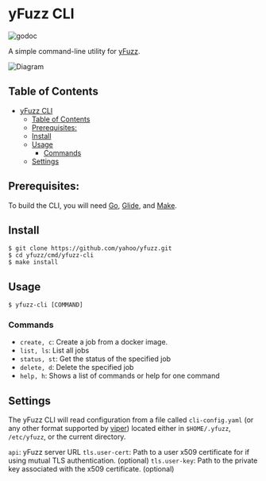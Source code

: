 # yFuzz CLI

![godoc](https://godoc.org/github.com/yahoo/yfuzz/cmd/yfuzz-cli?status.svg)

A simple command-line utility for [yFuzz](https://github.com/yahoo/yfuzz).

![Diagram](./yfuzz.png)

## Table of Contents
- [yFuzz CLI](#yfuzz-cli)
  - [Table of Contents](#table-of-contents)
  - [Prerequisites:](#prerequisites)
  - [Install](#install)
  - [Usage](#usage)
    - [Commands](#commands)
  - [Settings](#settings)

## Prerequisites: 
To build the CLI, you will need [Go](https://golang.org/), [Glide](https://glide.sh/), and [Make](https://www.gnu.org/software/make/).

## Install

```
$ git clone https://github.com/yahoo/yfuzz.git
$ cd yfuzz/cmd/yfuzz-cli
$ make install
```

## Usage

```
$ yfuzz-cli [COMMAND]
```

### Commands
* `create, c`: Create a job from a docker image.
* `list, ls`: List all jobs
* `status, st`: Get the status of the specified job
* `delete, d`: Delete the specified job
* `help, h`: Shows a list of commands or help for one command

## Settings
The yFuzz CLI will read configuration from a file called `cli-config.yaml` (or any other format supported by [viper](https://github.com/spf13/viper)) located either in `$HOME/.yfuzz`, `/etc/yfuzz`, or the current directory.

`api`: yFuzz server URL
`tls.user-cert`: Path to a user x509 certificate for if using mutual TLS authentication. (optional)
`tls.user-key`: Path to the private key associated with the x509 certificate. (optional)
